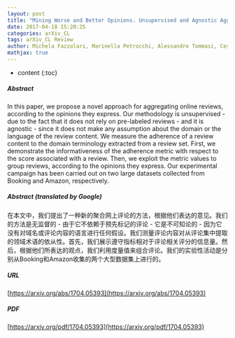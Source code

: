 ```yaml
---
layout: post
title: "Mining Worse and Better Opinions. Unsupervised and Agnostic Aggregation of Online Reviews"
date: 2017-04-18 15:20:25
categories: arXiv_CL
tags: arXiv_CL Review
author: Michela Fazzolari, Marinella Petrocchi, Alessandro Tommasi, Cesare Zavattari
mathjax: true
---
```


* content
{:toc}

##### Abstract
In this paper, we propose a novel approach for aggregating online reviews, according to the opinions they express. Our methodology is unsupervised - due to the fact that it does not rely on pre-labeled reviews - and it is agnostic - since it does not make any assumption about the domain or the language of the review content. We measure the adherence of a review content to the domain terminology extracted from a review set. First, we demonstrate the informativeness of the adherence metric with respect to the score associated with a review. Then, we exploit the metric values to group reviews, according to the opinions they express. Our experimental campaign has been carried out on two large datasets collected from Booking and Amazon, respectively.

##### Abstract (translated by Google)
在本文中，我们提出了一种新的聚合网上评论的方法，根据他们表达的意见。我们的方法是无监督的 - 由于它不依赖于预先标记的评论 - 它是不可知论的 - 因为它没有对域名或评论内容的语言进行任何假设。我们测量评论内容对从评论集中提取的领域术语的依从性。首先，我们展示遵守指标相对于评论相关评分的信息量。然后，根据他们所表达的观点，我们利用度量值来组合评论。我们的实验性活动是分别从Booking和Amazon收集的两个大型数据集上进行的。

##### URL
[https://arxiv.org/abs/1704.05393](https://arxiv.org/abs/1704.05393)

##### PDF
[https://arxiv.org/pdf/1704.05393](https://arxiv.org/pdf/1704.05393)

